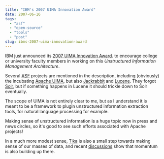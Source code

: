 ```yaml
---
title: "IBM's 2007 UIMA Innovation Award"
date: 2007-06-16
tags: 
  - "asf"
  - "open-source"
  - "tools"
  - "post"
slug: ibms-2007-uima-innovation-award
---
```


IBM just announced its [2007 UIMA Innovation Award](http://www-304.ibm.com/jct09002c/university/scholars/ur/awards/eclipse/uima_awards.html). to encourage college or university faculty members in working on this _Unstructured Information Management Architecture_.

Several [ASF](http://apache.org) projects are mentioned in the description, including (obviously) the incubating [Apache UIMA](http://incubator.apache.org/projects/uima.html), but also [Jackrabbit](http://jackrabbit.apache.org) and [Lucene](http://lucene.apache.org). They forgot [Solr](http://lucene.apache.org/solr), but if something happens in Lucene it should trickle down to Solr eventually.

The scope of UIMA is not entirely clear to me, but as I understand it is meant to be a framework to plugin unstructured information extraction tools, for natural language processing for example.

Making sense of unstructured information is a huge topic now in press and news circles, so it's good to see such efforts associated with Apache projects!

In a much more modest sense, [Tika](http://incubator.apache.org/projects/tika.html) is also a small step towards making sense of our masses of data, and recent [discussions](http://dir.gmane.org/gmane.comp.apache.tika.devel) show that momentum is also building up there.
